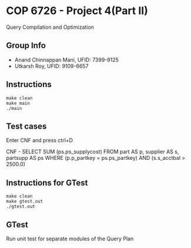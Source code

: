 # COP 6726 - Project 4(Part II)
Query Compilation and Optimization

## Group Info
  - Anand Chinnappan Mani,  UFID: 7399-9125
  - Utkarsh Roy,            UFID: 9109-6657

## Instructions
```
make clean 
make main
./main
```
## Test cases
Enter CNF and press ctrl+D

CNF -	SELECT SUM (ps.ps_supplycost)
		FROM part AS p, supplier AS s, partsupp AS ps
		WHERE (p.p_partkey = ps.ps_partkey) AND
		(s.s_acctbal > 2500.0)

## Instructions for GTest

```
make clean 
make gtest.out
./gtest.out
```

## GTest

Run unit test for separate modules of the Query Plan


